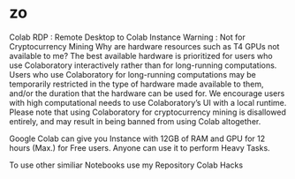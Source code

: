 # zo
Colab RDP : Remote Desktop to Colab Instance
Warning : Not for Cryptocurrency Mining
Why are hardware resources such as T4 GPUs not available to me? The best available hardware is prioritized for users who use Colaboratory interactively rather than for long-running computations. Users who use Colaboratory for long-running computations may be temporarily restricted in the type of hardware made available to them, and/or the duration that the hardware can be used for. We encourage users with high computational needs to use Colaboratory’s UI with a local runtime. Please note that using Colaboratory for cryptocurrency mining is disallowed entirely, and may result in being banned from using Colab altogether.

Google Colab can give you Instance with 12GB of RAM and GPU for 12 hours (Max.) for Free users. Anyone can use it to perform Heavy Tasks.

To use other similiar Notebooks use my Repository Colab Hacks
